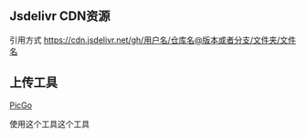 ## Jsdelivr CDN资源

引用方式
https://cdn.jsdelivr.net/gh/用户名/仓库名@版本或者分支/文件夹/文件名


## 上传工具

[PicGo](https://github.com/Molunerfinn/PicGo)

使用这个工具这个工具

